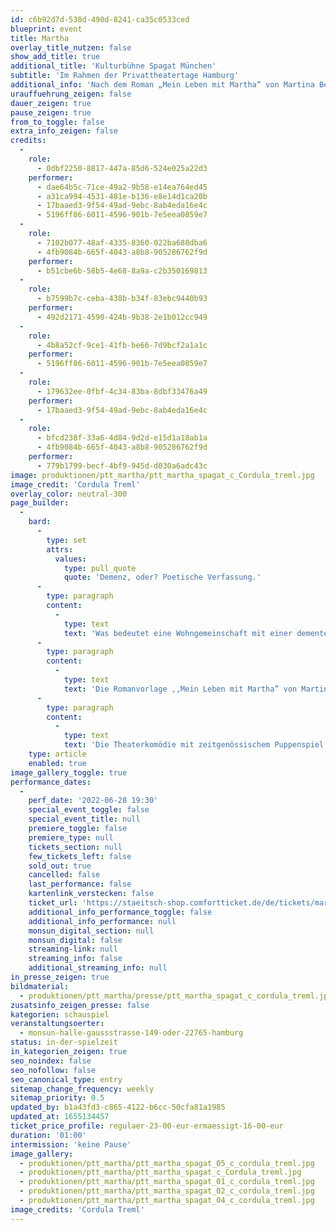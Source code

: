 ```yaml
---
id: c6b92d7d-538d-490d-8241-ca35c0533ced
blueprint: event
title: Martha
overlay_title_nutzen: false
show_add_title: true
additional_title: 'Kulturbühne Spagat München'
subtitle: 'Im Rahmen der Privattheatertage Hamburg'
additional_info: 'Nach dem Roman „Mein Leben mit Martha“ von Martina Bergmann'
urauffuehrung_zeigen: false
dauer_zeigen: true
pause_zeigen: true
from_to_toggle: false
extra_info_zeigen: false
credits:
  -
    role:
      - 0dbf2250-8817-447a-85d6-524e025a22d3
    performer:
      - dae64b5c-71ce-49a2-9b58-e14ea764ed45
      - a31ca994-4531-481e-b136-e8e14d1ca20b
      - 17baaed3-9f54-49ad-9ebc-8ab4eda16e4c
      - 5196ff86-6011-4596-901b-7e5eea0859e7
  -
    role:
      - 7102b077-48af-4335-8360-022ba688dba6
      - 4fb9084b-665f-4043-a8b8-905286762f9d
    performer:
      - b51cbe6b-58b5-4e68-8a9a-c2b350169813
  -
    role:
      - b7599b7c-ceba-438b-b34f-83ebc9440b93
    performer:
      - 492d2171-4590-424b-9b38-2e1b012cc949
  -
    role:
      - 4b8a52cf-9ce1-41fb-be66-7d9bcf2a1a1c
    performer:
      - 5196ff86-6011-4596-901b-7e5eea0859e7
  -
    role:
      - 179632ee-0fbf-4c34-83ba-8dbf33476a49
    performer:
      - 17baaed3-9f54-49ad-9ebc-8ab4eda16e4c
  -
    role:
      - bfcd238f-33a6-4d84-9d2d-e15d1a18ab1a
      - 4fb9084b-665f-4043-a8b8-905286762f9d
    performer:
      - 779b1799-becf-4bf9-945d-d030a6adc43c
image: produktionen/ptt_martha/ptt_martha_spagat_c_Cordula_treml.jpg
image_credit: 'Cordula Treml'
overlay_color: neutral-300
page_builder:
  -
    bard:
      -
        type: set
        attrs:
          values:
            type: pull_quote
            quote: 'Demenz, oder? Poetische Verfassung.'
      -
        type: paragraph
        content:
          -
            type: text
            text: 'Was bedeutet eine Wohngemeinschaft mit einer dementen Person? Martina kümmert sich um Martha, Anfang achtzig und in einer ,,poetischen Verfassung”. Sie beschließt, sich der alten Dame anzunehmen, ohne mit ihr verwandt zu sein oder sie auch nur gut zu kennen. Oder ist es vielmehr Martha, die sich Martina ausgesucht hat?'
      -
        type: paragraph
        content:
          -
            type: text
            text: 'Die Romanvorlage ,,Mein Leben mit Martha” von Martina Bergmann basiert auf einer wahren Geschichte. Die Suche nach Identität von Martina und der Verlust derselben yon Martha laufen diametral zueinander und programmieren Konflikte, Spannung und philosophische Auseinandersetzungen. Denn wer sagt, dass Demenzpatienten im Heim am besten aufgehoben sind? Wer sagt, dass sie nicht noch scharfsinnig und witzig sein können oder klug und hellsichtig? Der Roman ,,Mein Leben mit Martha” ist ein ebenso klarer wie empathischer und vor allem humorvoller Bericht, der den Gegenbeweis dafür antritt, dass die Betreuung eines dementen Menschen nicht nur Bürde sein muss.'
      -
        type: paragraph
        content:
          -
            type: text
            text: 'Die Theaterkomödie mit zeitgenössischem Puppenspiel ,,MARTHA” inspiriert zu einem anderen Blick auf das Alter. Sie möchte Berührungsängste zu hochaltrigen und unter Einschränkungen lebenden Menschen abbauen und auch das eigene persönliche Altern entdramatisieren. In einer schnelllebigen Zeit mit polierten und manipulierten Bildern scheint auch das Altern nicht anders zu können als mithalten zu müssen. Platz für die Wirklichkeit, fürs Aus dem Raster fallen, für Langsamkeit, Krankheit oder Schrulligkeit ist kaum vorhanden.'
    type: article
    enabled: true
image_gallery_toggle: true
performance_dates:
  -
    perf_date: '2022-06-28 19:30'
    special_event_toggle: false
    special_event_title: null
    premiere_toggle: false
    premiere_type: null
    tickets_section: null
    few_tickets_left: false
    sold_out: true
    cancelled: false
    last_performance: false
    kartenlink_verstecken: false
    ticket_url: 'https://staeitsch-shop.comfortticket.de/de/tickets/martha/monsuntheater-28-6-2022-19-30'
    additional_info_performance_toggle: false
    additional_info_performance: null
    monsun_digital_section: null
    monsun_digital: false
    streaming-link: null
    streaming_info: false
    additional_streaming_info: null
in_presse_zeigen: true
bildmaterial:
  - produktionen/ptt_martha/presse/ptt_martha_spagat_c_cordula_treml.jpg
zusatsinfo_zeigen_presse: false
kategorien: schauspiel
veranstaltungsoerter:
  - monsun-halle-gaussstrasse-149-oder-22765-hamburg
status: in-der-spielzeit
in_kategorien_zeigen: true
seo_noindex: false
seo_nofollow: false
seo_canonical_type: entry
sitemap_change_frequency: weekly
sitemap_priority: 0.5
updated_by: b1a43fd3-c865-4122-b6cc-50cfa81a1985
updated_at: 1655134457
ticket_price_profile: regulaer-23-00-eur-ermaessigt-16-00-eur
duration: '01:00'
intermission: 'keine Pause'
image_gallery:
  - produktionen/ptt_martha/ptt_martha_spagat_05_c_cordula_treml.jpg
  - produktionen/ptt_martha/ptt_martha_spagat_c_Cordula_treml.jpg
  - produktionen/ptt_martha/ptt_martha_spagat_01_c_cordula_treml.jpg
  - produktionen/ptt_martha/ptt_martha_spagat_02_c_cordula_treml.jpg
  - produktionen/ptt_martha/ptt_martha_spagat_04_c_cordula_treml.jpg
image_credits: 'Cordula Treml'
---
```

